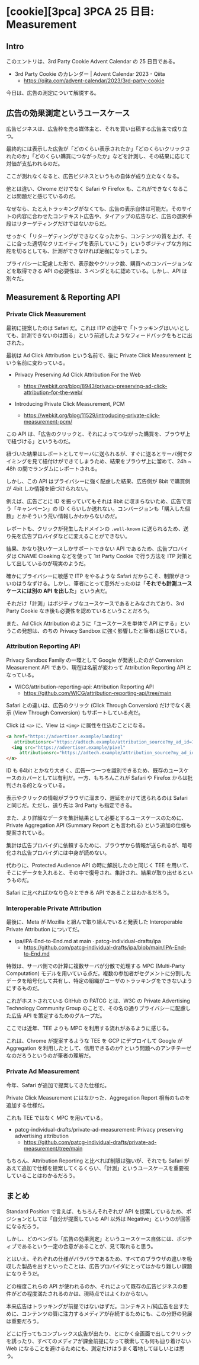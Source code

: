 # [cookie][3pca] 3PCA 25 日目: Measurement

## Intro

このエントリは、3rd Party Cookie Advent Calendar の 25 日目である。

- 3rd Party Cookie のカレンダー | Advent Calendar 2023 - Qiita
  - https://qiita.com/advent-calendar/2023/3rd-party-cookie

今日は、広告の測定について解説する。


## 広告の効果測定というユースケース

広告ビジネスは、広告枠を売る媒体主と、それを買い出稿する広告主で成り立つ。

最終的には表示した広告が「どのくらい表示されたか」「どのくらいクリックされたのか」「どのくらい購買につながったか」などを計測し、その結果に応じて対価が支払われるのだ。

ここが測れなくなると、広告ビジネスというもの自体が成り立たなくなる。

他とは違い、Chrome だけでなく Safari や Firefox も、これができなくなることは問題だと感じているのだ。

なぜなら、たとえトラッキングがなくても、広告の表示自体は可能だ。そのサイトの内容に合わせたコンテキスト広告や、タイアップの広告など、広告の選択手段はリターゲティングだけではないからだ。

せっかく「リターゲティングができなくなったから、コンテンツの質を上げ、そこに合った適切なクリエイティブを表示していこう」というポジティブな方向に舵を切るとしても、計測ができなければ足枷になってしまう。

プライバシーに配慮した形で、表示数やクリック数、購買へのコンバージョンなどを取得できる API の必要性は、3 ベンダともに認めている。しかし、API は別々だ。


## Measurement & Reporting API

### Private Click Measurement

最初に提案したのは Safari だ。これは ITP の途中で「トラッキングはいいとしても、計測できないのは困る」という前述したようなフィードバックをもとに出された。

最初は Ad Click Attribution という名前で、後に Private Click Measurement という名前に変わっている。

- Privacy Preserving Ad Click Attribution For the Web
  - https://webkit.org/blog/8943/privacy-preserving-ad-click-attribution-for-the-web/

- Introducing Private Click Measurement, PCM
  - https://webkit.org/blog/11529/introducing-private-click-measurement-pcm/

この API は、「広告のクリックと、それによってつながった購買を、ブラウザ上で紐づける」というものだ。

紐づいた結果はレポートとしてサーバに送られるが、すぐに送るとサーバ側でタイミングを見て紐付けができてしまうため、結果をブラウザ上に溜めて、24h ~ 48h の間でランダムにレポートされる。

しかし、この API はプライバシーに強く配慮した結果、広告側が 8bit で購買側が 4bit しか情報を紐づけられない。

例えば、広告ごとに ID を振っていてもそれは 8bit に収まらないため、広告で言う「キャンペーン」の ID くらいしか送れない。コンバージョンも「購入した個数」とかそういう荒い情報しかわからないのだ。

レポートも、クリックが発生したドメインの `.well-known` に送られるため、送り先を広告プロバイダなどに変えることができない。

結果、かなり狭いケースしかサポートできない API であるため、広告プロバイダは CNAME Cloaking などを使って 1st Party Cookie で行う方法を ITP 対策として出しているのが現実のようだ。

確かにプライバシーに敏感で ITP をやるような Safari だからこそ、制限がきついのはうなずける。しかし、筆者にとって意外だったのは「**それでも計測ユースケースには別の API を出した**」という点だ。

それだけ「計測」はポジティブなユースケースであるとみなされており、3rd Party Cookie なき後も必要性を認めているということだろう。

また、Ad Click Attribution のように「ユースケースを単体で API にする」というこの発想は、のちの Privacy Sandbox に強く影響したと筆者は感じている。


### Attribution Reporting API

Privacy Sandbox Family の一環として Google が発表したのが Conversion Measurement API であり、現在は名前が変わって Attribution Reporting API となっている。

- WICG/attribution-reporting-api: Attribution Reporting API
  - https://github.com/WICG/attribution-reporting-api/tree/main

Safari との違いは、広告のクリック (Click Through Conversion) だけでなく表示 (View Through Conversion) もサポートしている点だ。

Click は `<a>` に、View は `<img>` に属性を仕込むことになる。

```html
<a href="https://advertiser.example/landing"
   attributionsrc="https://adtech.example/attribution_source?my_ad_id=123">
  <img src="https://advertiser.example/pixel"
     attributionsrc="https://adtech.example/attribution_source?my_ad_id=123">
</a>
```

ID も 64bit とかなり大きく、広告一つ一つを識別できるため、既存のユースケースのカバーとしては有利だ。一方、もちろんこれが Safari や Firefox からは批判される的となっている。

表示やクリックの情報がブラウザに溜まり、遅延をかけて送られるのは Safari と同じだ。ただし、送り先は 3rd Party も指定できる。

また、より詳細なデータを集計結果として必要とするユースケースのために、Private Aggregation API (Summary Report とも言われる) という追加の仕様も提案されている。

集計は広告プロバイダに依頼するために、ブラウザから情報が送られるが、暗号化され広告プロバイダには中身が読めない。

代わりに、Protected Audience API の時に解説したのと同じく TEE を用いて、そこにデータを入れると、その中で復号され、集計され、結果が取り出せるというものだ。

Safari に比べればかなり色々とできる API であることはわかるだろう。


### Interoperable Private Attribution

最後に、Meta が Mozilla と組んで取り組んでいると発表した Interoperable Private Attribution についてだ。

- ipa/IPA-End-to-End.md at main · patcg-individual-drafts/ipa
  - https://github.com/patcg-individual-drafts/ipa/blob/main/IPA-End-to-End.md

特徴は、サーバ側での計算に複数サーバが分散で処理する MPC (Multi-Party Computation) モデルを用いている点だ。複数の参加者がセグメントに分割したデータを暗号化して共有し、特定の組織がユーザのトラッキングをできないようにするものだ。

これがホストされている GitHub の PATCG とは、W3C の Private Advertising Technology Community Group のことで、その名の通りプライバシーに配慮した広告 API を策定するためのグループだ。

ここでは近年、TEE よりも MPC を利用する流れがあるように感じる。

これは、Chrome が提案するような TEE を GCP にデプロイして Google が Aggregation を利用したとして、信用できるのか? という問題へのアンチテーゼなのだろうというのが筆者の理解だ。


### Private Ad Measurement

今年、Safari が追加で提案してきた仕様だ。

Private Click Measurement にはなかった、Aggregation Report 相当のものを追加する仕様だ。

これも TEE ではなく MPC を用いている。

- patcg-individual-drafts/private-ad-measurement: Privacy preserving advertising attribution
  - https://github.com/patcg-individual-drafts/private-ad-measurement/tree/main

もちろん、Attribution Reporting と比べれば制限は強いが、それでも Safari があえて追加で仕様を提案してくるくらい、「計測」というユースケースを重要視していることはわかるだろう。


## まとめ

Standard Position で言えば、もちろんそれぞれが API を提案しているため、ポジションとしては「自分が提案している API 以外は Negative」というのが回答になるだろう。

しかし、どのベンダも「広告の効果測定」というユースケース自体には、ポジティブであるという一定の合意があることが、見て取れると思う。

とはいえ、それぞれの仕様がバラバラであるため、すべてのブラウザの違いを吸収した製品を出すといったことは、広告プロバイダにとってはかなり難しい課題になりそうだ。

どの程度これらの API が使われるのか、それによって既存の広告ビジネスの要件がどの程度満たされるのかは、現時点ではよくわからない。

本来広告はトラッキングが前提ではないはずだ。コンテキスト/純広告を出すために、コンテンツの質に注力するメディアが存続するためにも、この分野の発展は重要だろう。

どこに行ってもコンプレックス広告が出たり、とにかく全画面で出してクリックを誘ったり、すべてのメディアが課金前提になって検索しても何も辿り着けない Web になることを避けるためにも、測定だけはうまく着地してほしいとは思う。